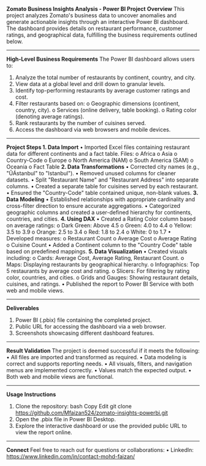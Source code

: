 **Zomato Business Insights Analysis - Power BI Project**
**Overview**
This project analyzes Zomato's business data to uncover anomalies and generate actionable insights through an interactive Power BI dashboard. The dashboard provides details on restaurant performance, customer ratings, and geographical data, fulfilling the business requirements outlined below.
________________________________________
**High-Level Business Requirements**
The Power BI dashboard allows users to:
1.	Analyze the total number of restaurants by continent, country, and city.
2.	View data at a global level and drill down to granular levels.
3.	Identify top-performing restaurants by average customer ratings and cost.
4.	Filter restaurants based on:
o	Geographic dimensions (continent, country, city).
o	Services (online delivery, table booking).
o	Rating color (denoting average ratings).
5.	Rank restaurants by the number of cuisines served.
6.	Access the dashboard via web browsers and mobile devices.
________________________________________
****Project Steps**
**1. Data Import****
•	Imported Excel files containing restaurant data for different continents and a fact table.
Files:
o	Africa
o	Asia
o	Country-Code
o	Europe
o	North America (NAM)
o	South America (SAM)
o	Oceania
o	Fact Table
**2. Data Transformations**
•	Corrected city names (e.g., "ÛÁstanbul" to "Istanbul").
•	Removed unused columns for cleaner datasets.
•	Split "Restaurant Name" and "Restaurant Address" into separate columns.
•	Created a separate table for cuisines served by each restaurant.
•	Ensured the "Country-Code" table contained unique, non-blank values.
**3. Data Modeling**
•	Established relationships with appropriate cardinality and cross-filter direction to ensure accurate aggregations.
•	Categorized geographic columns and created a user-defined hierarchy for continents, countries, and cities.
**4. Using DAX**
•	Created a Rating Color column based on average ratings:
o	Dark Green: Above 4.5
o	Green: 4.0 to 4.4
o	Yellow: 3.5 to 3.9
o	Orange: 2.5 to 3.4
o	Red: 1.8 to 2.4
o	White: 0 to 1.7
•	Developed measures:
o	Restaurant Count
o	Average Cost
o	Average Rating
o	Cuisine Count
•	Added a Continent column to the "Country Code" table based on predefined mappings.
**5. Data Visualization**
•	Created visuals including:
o	Cards: Average Cost, Average Rating, Restaurant Count.
o	Maps: Displaying restaurants by geographical hierarchy.
o	Infographics: Top 5 restaurants by average cost and rating.
o	Slicers: For filtering by rating color, countries, and cities.
o	Grids and Gauges: Showing restaurant details, cuisines, and ratings.
•	Published the report to Power BI Service with both web and mobile views.
________________________________________
**Deliverables**
1.	Power BI (.pbix) file containing the completed project.
2.	Public URL for accessing the dashboard via a web browser.
3.	Screenshots showcasing different dashboard features.
________________________________________
**Result Validation**
The project is deemed successful if it meets the following:
•	All files are imported and transformed as required.
•	Data modeling is correct and supports reporting needs.
•	All visuals, filters, and navigation menus are implemented correctly.
•	Values match the expected output.
•	Both web and mobile views are functional.
________________________________________
**Usage Instructions**
1.	Clone the repository:
bash
Copy Edit
git clone https://github.com/Mfaizan524/zomato-insights-powerbi.git  
2.	Open the .pbix file in Power BI Desktop.
3.	Explore the interactive dashboard or use the provided public URL to view the report online.
________________________________________
**Connect**
Feel free to reach out for questions or collaborations:
•	LinkedIn: https://www.linkedin.com/in/contact-mohd-faizan/

